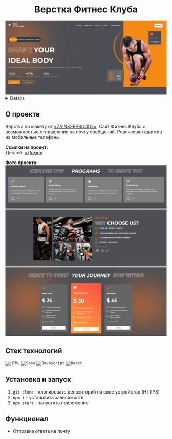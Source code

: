 <h1 align="center">Верстка Фитнес Клуба</h1>

<div align="center">
    <img width="575" alt="Фото проекта" src="./public/git-img/app.png">
</div>

<a name="summary">
  <details>
    <summary>Оглавление</summary>
    <ol>
      <li><a href="#project-description">Описание проекта</a></li>
      <li><a href="#technologies">Стек технологий</a></li>
      <li><a href="#installation">Установка и запуск приложения в локальном репозитории</a></li>
      <li><a href="#functionality">Функционал</a></li>
    </ol>
  </details>
</a>

<a name="project-description"><h2>О проекте</h2></a>
Верстка по макету от <a href="https://www.youtube.com/@ZAINKEEPSCODE">&laquo;ZAINKEEPSCODE&raquo;</a>. Сайт Фитнес Клуба с возможностью отправления на почту сообщений. Реализован адаптив на мобильные телефоны.

<b>Ссылки на проект:</b>
<br>
Деплой: <i><a href="">&laquo;Демо&raquo;</a></i>
<br>


<b>Фото проекта:</b>
<br>
<img width="575" alt="Фото проекта" src="./public/git-img/programs.png">
<img width="575" alt="Фото проекта" src="./public/git-img/reasons.png">
<img width="575" alt="Фото проекта" src="./public/git-img/plans.png">


<a name="technologies"><h2>Стек технологий</h2></a>
<div align="left">
	<code><img width="50" src="https://user-images.githubusercontent.com/25181517/192158954-f88b5814-d510-4564-b285-dff7d6400dad.png" alt="HTML" title="HTML"/></code>
	<code><img width="50" src="https://user-images.githubusercontent.com/25181517/192158956-48192682-23d5-4bfc-9dfb-6511ade346bc.png" alt="Sass" title="Sass"/></code>
	<code><img width="50" src="https://user-images.githubusercontent.com/25181517/117447155-6a868a00-af3d-11eb-9cfe-245df15c9f3f.png" alt="JavaScript" title="JavaScript"/></code>
	<code><img width="50" src="https://user-images.githubusercontent.com/25181517/183897015-94a058a6-b86e-4e42-a37f-bf92061753e5.png" alt="React" title="React"/></code>
</div>


<a name="installation"><h2>Установка и запуск</h2></a>
1. `git clone` - клонировать репозиторий на свое устройство (HTTPS)
2. `npm i` - установить зависимости
3. `npm start` - запустить приложение



<a name="functionality"><h2>Функционал</h2></a>
- Отправка ответа на почту

